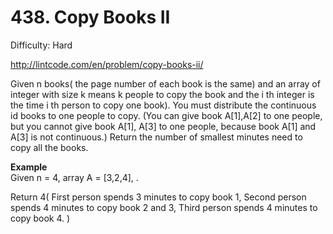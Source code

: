 # 438. Copy Books II

Difficulty: Hard

http://lintcode.com/en/problem/copy-books-ii/

Given n books( the page number of each book is the same) and an array of integer with size k means k people to copy the book and the i th integer is the time i th person to copy one book). You must distribute the continuous id books to one people to copy. (You can give book A[1],A[2] to one people, but you cannot give book A[1], A[3] to one people, because book A[1] and A[3] is not continuous.) Return the number of smallest minutes need to copy all the books.

**Example**  
Given n = 4, array A = [3,2,4], .

Return 4( First person spends 3 minutes to copy book 1, Second person spends 4 minutes to copy book 2 and 3, Third person spends 4 minutes to copy book 4. )
